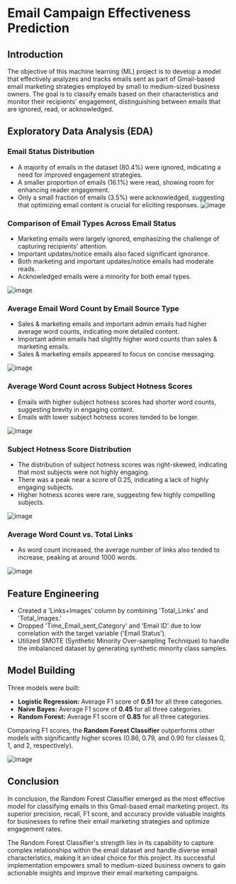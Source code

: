 # Email Campaign Effectiveness Prediction
## Introduction
The objective of this machine learning (ML) project is to develop a model that effectively analyzes and tracks emails sent as part of Gmail-based email marketing strategies employed by small to medium-sized business owners. The goal is to classify emails based on their characteristics and monitor their recipients' engagement, distinguishing between emails that are ignored, read, or acknowledged.

## Exploratory Data Analysis (EDA)
### Email Status Distribution
* A majority of emails in the dataset (80.4%) were ignored, indicating a need for improved engagement strategies.
* A smaller proportion of emails (16.1%) were read, showing room for enhancing reader engagement.
* Only a small fraction of emails (3.5%) were acknowledged, suggesting that optimizing email content is crucial for eliciting responses.
![image](https://github.com/mohd-arham-islam/Email-Campaign-Effectiveness/assets/111959286/035c56eb-9673-4b8a-b348-0186adadd684)


### Comparison of Email Types Across Email Status
* Marketing emails were largely ignored, emphasizing the challenge of capturing recipients' attention.
* Important updates/notice emails also faced significant ignorance.
* Both marketing and important updates/notice emails had moderate reads.
* Acknowledged emails were a minority for both email types.

![image](https://github.com/mohd-arham-islam/Email-Campaign-Effectiveness/assets/111959286/3a48312a-bf45-4473-a269-3267b2d8c324)


### Average Email Word Count by Email Source Type
* Sales & marketing emails and important admin emails had higher average word counts, indicating more detailed content.
* Important admin emails had slightly higher word counts than sales & marketing emails.
* Sales & marketing emails appeared to focus on concise messaging.

![image](https://github.com/mohd-arham-islam/Email-Campaign-Effectiveness/assets/111959286/a82835a0-6491-490b-98be-ed2015d7a1d1)


### Average Word Count across Subject Hotness Scores
* Emails with higher subject hotness scores had shorter word counts, suggesting brevity in engaging content.
* Emails with lower subject hotness scores tended to be longer.

![image](https://github.com/mohd-arham-islam/Email-Campaign-Effectiveness/assets/111959286/46937db3-7c13-4a15-a7d5-245874efb94e)

  
### Subject Hotness Score Distribution
* The distribution of subject hotness scores was right-skewed, indicating that most subjects were not highly engaging.
* There was a peak near a score of 0.25, indicating a lack of highly engaging subjects.
* Higher hotness scores were rare, suggesting few highly compelling subjects.

![image](https://github.com/mohd-arham-islam/Email-Campaign-Effectiveness/assets/111959286/2ba2e890-4140-43f9-8a31-d2b0ef129be2)


### Average Word Count vs. Total Links
* As word count increased, the average number of links also tended to increase, peaking at around 1000 words.

![image](https://github.com/mohd-arham-islam/Email-Campaign-Effectiveness/assets/111959286/359145c9-3346-421d-931b-e0ad3279448b)

  
## Feature Engineering
* Created a 'Links+Images' column by combining 'Total_Links' and 'Total_Images.'
* Dropped 'Time_Email_sent_Category' and 'Email ID' due to low correlation with the target variable ('Email Status').
* Utilized SMOTE (Synthetic Minority Over-sampling Technique) to handle the imbalanced dataset by generating synthetic minority class samples.

## Model Building
Three models were built:

* **Logistic Regression:** Average F1 score of **0.51** for all three categories.
* **Naive Bayes:** Average F1 score of **0.45** for all three categories.
* **Random Forest:** Average F1 score of **0.85** for all three categories.
  
Comparing F1 scores, the **Random Forest Classifier** outperforms other models with significantly higher scores (0.86, 0.79, and 0.90 for classes 0, 1, and 2, respectively).

![image](https://github.com/mohd-arham-islam/Email-Campaign-Effectiveness/assets/111959286/050d3dc4-876e-4515-8b57-11482d89213b)


## Conclusion
In conclusion, the Random Forest Classifier emerged as the most effective model for classifying emails in this Gmail-based email marketing project. Its superior precision, recall, F1 score, and accuracy provide valuable insights for businesses to refine their email marketing strategies and optimize engagement rates.

The Random Forest Classifier's strength lies in its capability to capture complex relationships within the email dataset and handle diverse email characteristics, making it an ideal choice for this project. Its successful implementation empowers small to medium-sized business owners to gain actionable insights and improve their email marketing campaigns.
